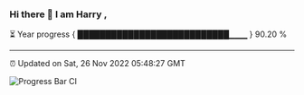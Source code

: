 ### Hi there 👋 I am Harry , 

⏳ Year progress { ███████████████████████████▁▁▁ } 90.20 %

---

⏰ Updated on Sat, 26 Nov 2022 05:48:27 GMT

![Progress Bar CI](https://github.com/duykhang68/duykhang68/workflows/Progress%20Bar%20CI/badge.svg)
